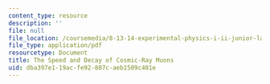 ```yaml
---
content_type: resource
description: ''
file: null
file_location: /coursemedia/8-13-14-experimental-physics-i-ii-junior-lab-fall-2016-spring-2017/dba397e119acfe92807caeb1509c401e_MIT8_13-14F16-S17exp14.pdf
file_type: application/pdf
resourcetype: Document
title: The Speed and Decay of Cosmic-Ray Muons
uid: dba397e1-19ac-fe92-807c-aeb1509c401e
---
```

